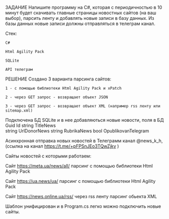ЗАДАНИЕ
Напишите программу на C#, которая с периодичностью в 10 минут будет скачивать главные страницы новостных сайтов (на ваш выбор), парсить ленту и добавлять новые записи в базу данных.
Из базы данных новые записи должны отправляться в телеграм канал. 

Стек:
	
	C#
	
	Html Agility Pack
	
	SQLite
	
	API телеграм	
 


РЕШЕНИЕ
Создано 3 варианта парсинга сайтов:
	
	1 - с помощью библиотеки Html Agility Pack и xPatch
	
	2 - через GET запрос - возвращает объект JSON
	
	3 - через GET запрос - возвращает объект XML (например rss ленту или sitemap.xml)

Подключена БД SQLite и в нее добавляються новые новости, поля в БД
 Guid Id 
 string TitleNews  
 string UrlDonorNews 
 string RubrikaNews 
 bool OpublikovanTelegram 
		
		
Асинхронная отправка новых новостей в Телеграмм канал @news_k_h, (ссылка на канал https://t.me/+pFPSnJEo3TQwZjky )

Сайты новостей с которыми работаем:

Сайт https://meta.ua/news/all/ парсинг с помощью библиотеки Html Agility Pack 

Сайт https://ua.news/ua/ парсинг с помощью библиотеки Html Agility Pack 

Сайт https://news.online.ua/rss/ через rss ленту парсинг обьекта XML

Шаблон унифицирован и в Program.cs легко можно подключить новые сайты.



